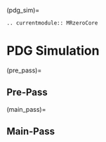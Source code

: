 (pdg_sim)=
```{eval-rst}
.. currentmodule:: MRzeroCore
```

# PDG Simulation

(pre_pass)=
## Pre-Pass

(main_pass)=
## Main-Pass